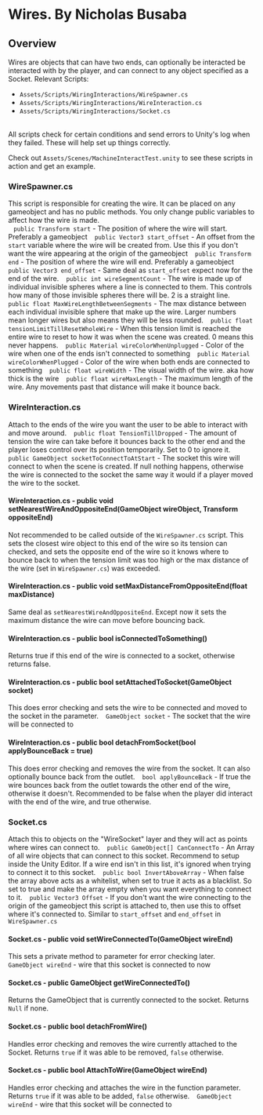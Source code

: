 # Wires. By Nicholas Busaba

## Overview

Wires are objects that can have two ends, can optionally be interacted be interacted with by the player, and can connect to any object specified as a Socket. Relevant Scripts:
 - `Assets/Scripts/WiringInteractions/WireSpawner.cs`
 - `Assets/Scripts/WiringInteractions/WireInteraction.cs`
 - `Assets/Scripts/WiringInteractions/Socket.cs`
<br><br>

All scripts check for certain conditions and send errors to Unity's log when they failed. These will help set up things correctly.<br>

Check out `Assets/Scenes/MachineInteractTest.unity` to see these scripts in action and get an example.


### WireSpawner.cs

This script is responsible for creating the wire. It can be placed on any gameobject and has no public methods. You only change public variables to affect how the wire is made.<br>
&ensp; `public Transform start` - The position of where the wire will start. Preferably a gameobject
&ensp; `public Vector3 start_offset` - An offset from the `start` variable where the wire will be created from. Use this if you don't want the wire appearing at the origin of the gameobject
&ensp; `public Transform end` - The position of where the wire will end. Preferably a gameobject
&ensp; `public Vector3 end_offset` - Same deal as `start_offset` expect now for the end of the wire.
&ensp; `public int wireSegmentCount` - The wire is made up of individual invisible spheres where a line is connected to them. This controls how many of those invisible spheres there will be. 2 is a straight line.
&ensp; `public float MaxWireLengthBetweenSegments` - The max distance between each individual invisible sphere that make up the wire. Larger numbers mean longer wires but also means they will be less rounded.
&ensp; `public float tensionLimitTillResetWholeWire` - When this tension limit is reached the entire wire to reset to how it was when the scene was created. 0 means this never happens.
&ensp; `public Material wireColorWhenUnplugged` - Color of the wire when one of the ends isn't connected to something
&ensp; `public Material wireColorWhenPlugged` - Color of the wire when both ends are connected to something
&ensp; `public float wireWidth` - The visual width of the wire. aka how thick is the wire
&ensp; `public float wireMaxLength` - The maximum length of the wire. Any movements past that distance will make it bounce back.

### WireInteraction.cs

Attach to the ends of the wire you want the user to be able to interact with and move around.
&ensp; `public float TensionTillDropped` - The amount of tension the wire can take before it bounces back to the other end and the player loses control over its position temporarily. Set to 0 to ignore it.
&ensp; `public GameObject socketToConnectToAtStart` - The socket this wire will connect to when the scene is created. If null nothing happens, otherwise the wire is connected to the socket the same way it would if a player moved the wire to the socket.

#### WireInteraction.cs - public void setNearestWireAndOppositeEnd(GameObject wireObject, Transform oppositeEnd)

Not recommended to be called outside of the `WireSpawner.cs` script. This sets the closest wire object to this end of the wire so its tension can checked, and sets the opposite end of the wire so it knows where to bounce back to when the tension limit was too high or the max distance of the wire (set in `WireSpawner.cs`) was exceeded.

#### WireInteraction.cs - public void setMaxDistanceFromOppositeEnd(float maxDistance)

Same deal as `setNearestWireAndOppositeEnd`. Except now it sets the maximum distance the wire can move before bouncing back.

#### WireInteraction.cs - public bool isConnectedToSomething()

Returns true if this end of the wire is connected to a socket, otherwise returns false.

#### WireInteraction.cs - public bool setAttachedToSocket(GameObject socket)

This does error checking and sets the  wire to be connected and moved to the socket in the parameter.
&ensp; `GameObject socket` - The socket that the wire will be connected to

#### WireInteraction.cs - public bool detachFromSocket(bool applyBounceBack = true)

This does error checking and removes the wire from the socket. It can also optionally bounce back from the outlet.
&ensp; `bool applyBounceBack` - If true the wire bounces back from the outlet towards the other end of the wire, otherwise it doesn't. Recommended to be false when the player did interact with the end of the wire, and true otherwise.

### Socket.cs

Attach this to objects on the "WireSocket" layer and they will act as points where wires can connect to.
&ensp; `public GameObject[] CanConnectTo` - An Array of all wire objects that can connect to this socket. Recommend to setup inside the Unity Editor. If a wire end isn't in this list, it's ignored when trying to connect it to this socket.
&ensp; `public bool InvertAboveArray` - When false the array above acts as a whitelist, when set to true it acts as a blacklist. So set to true and make the array empty when you want everything to connect to it.
&ensp; `public Vector3 Offset` - If you don't want the wire connecting to the origin of the gameobject this script is attached to, then use this to offset where it's connected to. Similar to `start_offset` and `end_offset` in `WireSpawner.cs`

#### Socket.cs - public void setWireConnectedTo(GameObject wireEnd)

This sets a private method to parameter for error checking later.
&ensp; `GameObject wireEnd` - wire that this socket is connected to now

#### Socket.cs - public GameObject getWireConnectedTo()

Returns the GameObject that is currently connected to the socket. Returns `Null` if none.

#### Socket.cs - public bool detachFromWire()

Handles error checking and removes the wire currently attached to the Socket. Returns `true` if it was able to be removed, `false` otherwise.

#### Socket.cs - public bool AttachToWire(GameObject wireEnd)

Handles error checking and attaches the wire in the function parameter. Returns `true` if it was able to be added, `false` otherwise.
&ensp; `GameObject wireEnd` - wire that this socket will be connected to
